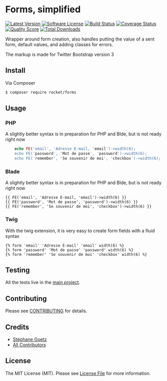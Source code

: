 # Forms, simplified

[![Latest Version](https://img.shields.io/github/release/RocketPropelledTortoise/ui.svg?style=flat-square)](https://github.com/RocketPropelledTortoise/ui/releases)
[![Software License](https://img.shields.io/badge/license-MIT-brightgreen.svg?style=flat-square)](https://github.com/rocket/ui/blob/master/LICENSE.md)
[![Build Status](https://img.shields.io/travis/RocketPropelledTortoise/UI/master.svg?style=flat-square)](https://travis-ci.org/RocketPropelledTortoise/UI)
[![Coverage Status](https://img.shields.io/scrutinizer/coverage/g/RocketPropelledTortoise/UI.svg?style=flat-square)](https://scrutinizer-ci.com/g/rocket/ui/code-structure)
[![Quality Score](https://img.shields.io/scrutinizer/g/RocketPropelledTortoise/UI.svg?style=flat-square)](https://scrutinizer-ci.com/g/rocket/ui)
[![Total Downloads](https://img.shields.io/packagist/dt/rocket/ui.svg?style=flat-square)](https://packagist.org/packages/rocket/ui)

Wrapper around form creation, also handles putting the value of a sent form, default values, and adding classes for errors.

The markup is made for Twitter Bootstrap version 3

## Install

Via Composer

``` bash
$ composer require rocket/forms
```

## Usage

### PHP
A slightly better syntax is in preparation for PHP and Blde, but is not ready right now

``` php
    echo FE('email', 'Adresse E-mail, 'email')->width(6);
    echo FE('password', 'Mot de passe', 'password')->width(6);
    echo FE('remember', 'Se souvenir de moi', 'checkbox')->width(6);
```

### Blade
A slightly better syntax is in preparation for PHP and Blde, but is not ready right now

    {{ FE('email', 'Adresse E-mail, 'email')->width(6) }}
    {{ FE('password', 'Mot de passe', 'password')->width(6) }}
    {{ FE('remember', 'Se souvenir de moi', 'checkbox')->width(6) }}

### Twig
With the twig extension, it is very easy to create form fields with a fluid syntax

    {% form 'email' 'Adresse E-mail' 'email' width(6) %}
    {% form 'password' 'Mot de passe' 'password' width(6) %}
    {% form 'remember' 'Se souvenir de moi' 'checkbox' width(6) %}

## Testing

All the tests live in the [main project](https://github.com/rocket/ui).

## Contributing

Please see [CONTRIBUTING](https://github.com/rocket/ui/blob/master/CONTRIBUTING.md) for details.

## Credits

- [Stéphane Goetz](https://github.com/onigoetz)
- [All Contributors](https://github.com/RocketPropelledTortoise/:package_name/contributors)

## License

The MIT License (MIT). Please see [License File](https://github.com/rocket/ui/blob/master/LICENSE.md) for more information.
